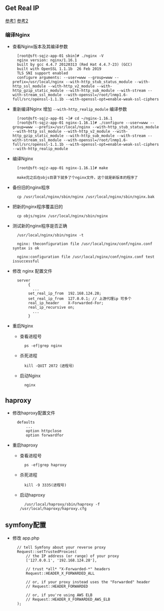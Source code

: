 ## Get Real IP 

[参考1](https://blog.csdn.net/weixin_34254823/article/details/92356231) [参考2](https://www.jianshu.com/p/0309cb5e7e76)

### 编译Nginx

- 查看Nginx版本及其编译参数

		[root@sft-sqjz-app-01 sbin]# ./nginx -V
		nginx version: nginx/1.16.1
		built by gcc 4.4.7 20120313 (Red Hat 4.4.7-23) (GCC) 
		built with OpenSSL 1.1.1b  26 Feb 2019
		TLS SNI support enabled
		configure arguments: --user=www --group=www --prefix=/usr/local/nginx --with-http_stub_status_module --with-http_ssl_module --with-http_v2_module --with-http_gzip_static_module --with-http_sub_module --with-stream --with-stream_ssl_module --with-openssl=/root/lnmp1.6-full/src/openssl-1.1.1b --with-openssl-opt=enable-weak-ssl-ciphers
		
- 重新编译Nginx 增加 `--with-http_realip_module` 编译参数

		[root@sft-sqjz-app-01 ~]# cd ~/nginx-1.16.1
		[root@sft-sqjz-app-01 nginx-1.16.1]# ./configure --user=www --group=www --prefix=/usr/local/nginx --with-http_stub_status_module --with-http_ssl_module --with-http_v2_module --with-http_gzip_static_module --with-http_sub_module --with-stream --with-stream_ssl_module --with-openssl=/root/lnmp1.6-full/src/openssl-1.1.1b --with-openssl-opt=enable-weak-ssl-ciphers --with-http_realip_module

- 编译Nginx

		[root@sft-sqjz-app-01 nginx-1.16.1]# make
		
		make完之后在objs目录下就多了个nginx文件，这个就是新版本的程序了
		
- 备份旧的nginx程序

		cp /usr/local/nginx/sbin/nginx /usr/local/nginx/sbin/nginx.bak
		
- 把新的nginx程序覆盖旧的

		cp objs/nginx /usr/local/nginx/sbin/nginx
		
- 测试新的nginx程序是否正确

		/usr/local/nginx/sbin/nginx -t
		
		nginx: theconfiguration file /usr/local/nginx/conf/nginx.conf syntax is ok
		
		nginx:configuration file /usr/local/nginx/conf/nginx.conf test issuccessful
		
- 修改 nginx 配置文件

		server
		     {
		       ...
			 set_real_ip_from  192.168.124.28;
			 set_real_ip_from  127.0.0.1; // 上游代理ip 可多个
			 real_ip_header    X-Forwarded-For;
			 real_ip_recursive on;
		       ...
		     }
		
- 重启Nginx

	- 查看进程号
	
			ps -ef|grep nginx
			
	- 杀死进程

			kill -QUIT 2072（进程号）
			
	- 启动Nginx

			nginx
			
## haproxy

- 修改haproxy配置文件

		defaults
    		...
    		option httpclose 
    		option forwardfor
    		
- 重启haproxy


	- 查看进程号
	
			ps -ef|grep haproxy
			
	- 杀死进程

			kill -9 3335(进程号)			
	- 启动haproxy

			/usr/local/haproxy/sbin/haproxy -f /usr/local/haproxy/haproxy.cfg


## symfony配置

- 修改 app.php

		// tell Symfony about your reverse proxy
		Request::setTrustedProxies(
		    // the IP address (or range) of your proxy
		    ['127.0.0.1', '192.168.124.28'],
		
		    // trust *all* "X-Forwarded-*" headers
		    Request::HEADER_X_FORWARDED_ALL
		
		    // or, if your proxy instead uses the "Forwarded" header
		    // Request::HEADER_FORWARDED
		
		    // or, if you're using AWS ELB
		    // Request::HEADER_X_FORWARDED_AWS_ELB
		);